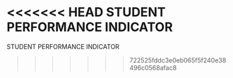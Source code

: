 <<<<<<< HEAD
    STUDENT PERFORMANCE INDICATOR
=======
  STUDENT PERFORMANCE INDICATOR 
>>>>>>> 722525fddc3e0eb065f5f240e38496c0568afac8
